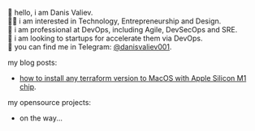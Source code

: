 👋 hello, i am Danis Valiev.  
👨‍💻 i am interested in Technology, Entrepreneurship and Design.  
🥷 i am professional at DevOps, including Agile, DevSecOps and SRE.  
🚁 i am looking to startups for accelerate them via DevOps.  
🤝 you can find me in Telegram: [@danisvaliev001](https://t.me/danisvaliev001).  

my blog posts:
- [how to install any terraform version to MacOS with Apple Silicon M1 chip](https://gitlab.com/danisvaliev001/terraform_m1).

my opensource projects:
- on the way...

<!---
danisvaliev001/danisvaliev001 is a ✨ special ✨ repository because its `README.md` (this file) appears on your GitHub profile.
You can click the Preview link to take a look at your changes.
--->
